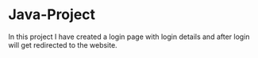 # Java-Project

In this project I have created a login page with login details and after login will get redirected to the website.
